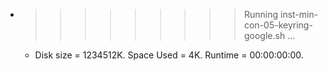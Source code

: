 * >>>>>>>>> Running inst-min-con-05-keyring-google.sh ...
  * Disk size = 1234512K. Space Used = 4K. Runtime = 00:00:00:00.
